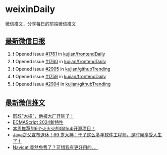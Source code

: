 # weixinDaily
微信推文，分享每日的前端微信推文

## [最新微信日报](https://github.com/kujian/weixinDaily/issues)

<!--START_SECTION:activity-->
1. ❗ Opened issue [#1761](https://github.com/kujian/frontendDaily/issues/1761) in [kujian/frontendDaily](https://github.com/kujian/frontendDaily)
2. ❗ Opened issue [#1760](https://github.com/kujian/frontendDaily/issues/1760) in [kujian/frontendDaily](https://github.com/kujian/frontendDaily)
3. ❗ Opened issue [#2905](https://github.com/kujian/githubTrending/issues/2905) in [kujian/githubTrending](https://github.com/kujian/githubTrending)
4. ❗ Opened issue [#1759](https://github.com/kujian/frontendDaily/issues/1759) in [kujian/frontendDaily](https://github.com/kujian/frontendDaily)
5. ❗ Opened issue [#2904](https://github.com/kujian/githubTrending/issues/2904) in [kujian/githubTrending](https://github.com/kujian/githubTrending)
<!--END_SECTION:activity-->


## [最新微信推文](https://weixin.qdkfweb.cn/)

<!-- BLOG-POST-LIST:START -->
- [怒怼“大橘”，他被大厂开除了！](https://weixin.qdkfweb.cn/51335.html)
- [ECMAScript 2024新特性](https://weixin.qdkfweb.cn/51347.html)
- [本周推荐的6个火火火的Github开源项目！](https://weixin.qdkfweb.cn/51345.html)
- [Java之父宣布退休！69 岁大神：干了这么多年软件工程师，是时候享受人生了！](https://weixin.qdkfweb.cn/51342.html)
- [Navicat 竟然免费了？可惜我有更好用的。。](https://weixin.qdkfweb.cn/51343.html)
<!-- BLOG-POST-LIST:END -->